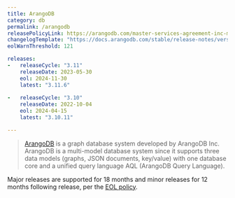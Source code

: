 ```yaml
---
title: ArangoDB
category: db
permalink: /arangodb
releasePolicyLink: https://arangodb.com/master-services-agreement-inc-may-2023-cs/#eolpolicy
changelogTemplate: "https://docs.arangodb.com/stable/release-notes/version-__RELEASE_CYCLE__/"
eolWarnThreshold: 121

releases:
-   releaseCycle: "3.11"
    releaseDate: 2023-05-30
    eol: 2024-11-30
    latest: "3.11.6"
    
-   releaseCycle: "3.10"
    releaseDate: 2022-10-04
    eol: 2024-04-15
    latest: "3.10.11"

---
```


> [ArangoDB](https://arangodb.com/) is a graph database system developed by ArangoDB Inc. ArangoDB is a multi-model database system since it supports three data models (graphs, JSON documents, key/value) with one database core and a unified query language AQL (ArangoDB Query Language).

Major releases are supported for 18 months and minor releases for 12 months following release, per the [EOL policy](https://arangodb.com/master-services-agreement-inc-may-2023-cs/#eolpolicy).

